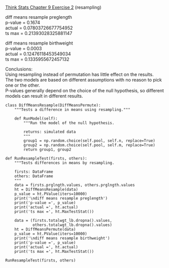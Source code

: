 [Think Stats Chapter 9 Exercise 2](http://greenteapress.com/thinkstats2/html/thinkstats2010.html#toc90) (resampling)

diff means resample preglength  
p-value = 0.1674   
actual = 0.07803726677754952  
ts max = 0.21393028325881147  

diff means resample birthweight  
p-value = 0.0003  
actual = 0.12476118453549034  
ts max = 0.1335955672457132  

Conclusions:  
Using resampling instead of permutation has little effect on the results.  
The two models are based on different assumptions with no reason to pick one or the other.  
P-values generally depend on the choice of the null hypothesis, so different models can result in different results.

```
class DiffMeansResample(DiffMeansPermute):
    """Tests a difference in means using resampling."""
    
    def RunModel(self):
        """Run the model of the null hypothesis.

        returns: simulated data
        """
        group1 = np.random.choice(self.pool, self.n, replace=True)
        group2 = np.random.choice(self.pool, self.m, replace=True)
        return group1, group2
        
def RunResampleTest(firsts, others):
    """Tests differences in means by resampling.

    firsts: DataFrame
    others: DataFrame
    """
    data = firsts.prglngth.values, others.prglngth.values
    ht = DiffMeansResample(data)
    p_value = ht.PValue(iters=10000)
    print('\ndiff means resample preglength')
    print('p-value =', p_value)
    print('actual =', ht.actual)
    print('ts max =', ht.MaxTestStat())

    data = (firsts.totalwgt_lb.dropna().values,
            others.totalwgt_lb.dropna().values)
    ht = DiffMeansPermute(data)
    p_value = ht.PValue(iters=10000)
    print('\ndiff means resample birthweight')
    print('p-value =', p_value)
    print('actual =', ht.actual)
    print('ts max =', ht.MaxTestStat())
    
RunResampleTest(firsts, others)    
```
